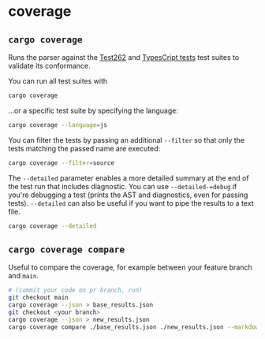 # coverage


## `cargo coverage`
Runs the parser against the [Test262](https://github.com/tc39/test262) and [TypesCript tests](https://github.com/microsoft/TypeScript/tree/main/tests)
test suites to validate its conformance.

You can run all test suites with

```bash
cargo coverage
```

...or a specific test suite by specifying the language:

```bash
cargo coverage --language=js
```

You can filter the tests by passing an additional `--filter` so that only the tests matching the passed name are executed:

```bash
cargo coverage --filter=source
```

The `--detailed` parameter enables a more detailed summary at the end of the test run that includes diagnostic.
You can use `--detailed-=debug` if you're debugging a test (prints the AST and diagnostics, even for passing tests). `--detailed` can also be useful if you want to pipe the results to a text file.


```bash
cargo coverage --detailed
```


## `cargo coverage compare`

Useful to compare the coverage, for example between your feature branch and `main`.

```bash
# (commit your code on pr branch, run)
git checkout main
cargo coverage --json > base_results.json
git checkout <your branch>
cargo coverage --json > new_results.json
cargo coverage compare ./base_results.json ./new_results.json --markdown
```

